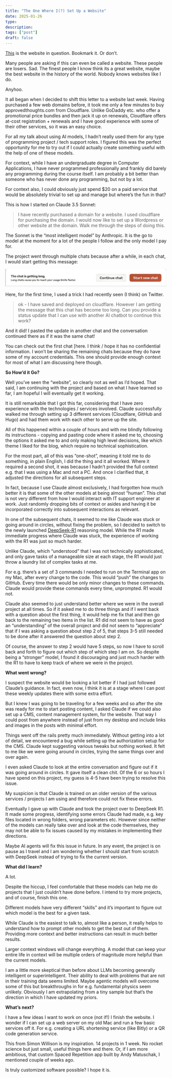```yaml
---
title: "The One Where I(?) Set Up a Website"
date: 2025-01-26
type: 
description: 
tags: ["post"]
draft: false
---
```


[This](https://approvedthoughts.com/) is the website in question. Bookmark it. Or don’t.

Many people are asking if this can even be called a website. These people are losers. Sad. The finest people I know think its a great website, maybe the best website in the history of the world. Nobody knows websites like I do.

Anyhoo.

It all began when I decided to shift this letter to a website last week. Having purchased a few web domains before, it took me only a few minutes to buy approvedthoughts.com from Cloudflare. Unlike GoDaddy etc. who offer a promotional price bundles and then jack it up on renewals, Cloudflare offers at-cost registration + renewals and I have good experience with some of their other services, so it was an easy choice.

For all my talk about using AI models, I hadn’t really used them for any type of programming project / tech support roles. I figured this was the perfect opportunity for me to try out if I could actually create something useful with the help of one of these models.

For context, while I have an undergraduate degree in Computer Applications, I have never programmed professionally and frankly did barely any programming during the course itself. I am probably a bit better than someone who has never done any programming, but not by a lot.

For context also, I could obviously just spend $20 on a paid service that would be absolutely trivial to set up and manage but where’s the fun in that?

This is how I started on Claude 3.5 Sonnet:

> I have recently purchased a domain for a website. I used cloudflare for purchasing the domain. I would now like to set up a Wordpress or other website at the domain. Walk me through the steps of doing this.

The Sonnet is the “most intelligent model” by Anthropic. It is the go to model at the moment for a lot of the people I follow and the only model I pay for.

The project went through multiple chats because after a while, in each chat, I would start getting this message:

![This chat is getting long.](/assets/images/2025/Jan/image.png)

Here, for the first time, I used a trick I had recently seen (I think) on Twitter.

> ok - I have saved and deployed on cloudflare. However I am getting the message that this chat has become too long. Can you provide a status update that I can use with another AI chatbot to continue this work?

And it did! I pasted the update in another chat and the conversation continued there as if it was the same chat!

You can check out the first chat [here[](https://claude.ai/chat/1fd15f60-b8cb-49b1-835f-7c339e83aefb). I think / hope it has no confidential information. I won’t be sharing the remaining chats because they do have some of my account credentials. This one should provide enough context for most of what I am discussing here though.

**So How’d it Go?**

Well you’ve seen the “website”, so clearly not as well as I’d hoped. That said, I am continuing with the project and based on what I have learned so far, I am hopeful I will eventually get it working.

It is still remarkable that I got this far, considering that I have zero experience with the technologies / services involved. Claude successfully walked me through setting up 3 different services (Cloudflare, GitHub and Hugo) and had them work with each other to serve up the site.

All of this happened within a couple of hours and with me blindly following its instructions - copying and pasting code where it asked me to, choosing the options it asked me to and only making high level decisions, like which theme I liked for the blog, which require no technical sophistication.

For the most part, all of this was “one-shot”, meaning it told me to do something, in plain English, I did the thing and it all worked. Where it required a second shot, it was because I hadn’t provided the full context e.g. that I was using a Mac and not a PC. And once I clarified that, it adjusted the directions for all subsequent steps.

In fact, because I use Claude almost exclusively, I had forgotten how much better it is that some of the other models at being almost “human”. This chat is not very different from how I would interact with IT support engineer at work. Just randomly dropping bits of context or asides and having it be incorporated correctly into subsequent interactions as relevant.

In one of the subsequent chats, it seemed to me like Claude was stuck or going around in circles, without fixing the problem, so I decided to switch to the newly launched [DeepSeek-R1](https://chat.deepseek.com/) reasoning model. While the R1 made immediate progress where Claude was stuck, the experience of working with the R1 was just so much harder.

Unlike Claude, which “understood” that I was not technically sophisticated, and only gave tasks of a manageable size at each stage, the R1 would just throw a laundry list of complex tasks at me.

For e.g. there’s a set of 3 commands I needed to run on the Terminal app on my Mac, after every change to the code. This would “push” the changes to GitHub. Every time there would be only minor changes to these commands. Claude would provide these commands every time, unprompted. R1 would not.

Claude also seemed to just understand better where we were in the overall project at all times. So if it asked me to do three things and if I went back with a question about the first thing, it would help me fix that and then go back to the remaining two items in the list. R1 did not seem to have as good an “understanding” of the overall project and did not seem to “appreciate” that if I was asking a question about step 2 of 5, that steps 3-5 still needed to be done after it answered the question about step 2.

Of course, the answer to step 2 would have 5 steps, so now I have to scroll back and forth to figure out which step of which step I am on. So despite being a “stronger” model, I found it discouraging and just much harder with the R1 to have to keep track of where we were in the project.

**What went wrong?**

I suspect the website would be looking a lot better if I had just followed Claude’s guidance. In fact, even now, I think it is at a stage where I can post these weekly updates there with some extra effort.

But I knew I was going to be traveling for a few weeks and so after the site was ready for me to start posting content, I asked Claude if we could also set up a CMS, content management system, for the website. That way I could post from anywhere instead of just from my desktop and include links and images in the posts with minimal effort.

Things went off the rails pretty much immediately. Without getting into a lot of detail, we encountered a bug while setting up the authorization setup for the CMS. Claude kept suggesting various tweaks but nothing worked. It felt to me like we were going around in circles, trying the same things over and over again.

I even asked Claude to look at the entire conversation and figure out if it was going around in circles. It gave itself a clean chit. Of the 6 or so hours I have spend on this project, my guess is 4-5 have been trying to resolve this issue.

My suspicion is that Claude is trained on an older version of the various services / projects I am using and therefore could not fix these errors.

Eventually I gave up with Claude and took the project over to DeepSeek R1. It made some progress, identifying some errors Claude had made, e.g. key files located in wrong folders, wrong parameters etc. However since neither of the models can really take over and look at the code themselves, they may not be able to fix issues caused by my mistakes in implementing their directions.

Maybe AI agents will fix this issue in future. In any event, the project is on pause as I travel and I am wondering whether I should start from scratch with DeepSeek instead of trying to fix the current version.

**What did I learn?**

A lot.

Despite the hiccup, I feel comfortable that these models can help me do projects that I just couldn’t have done before. I intend to try more projects, and of course, finish this one.

Different models have very different “skills” and it’s important to figure out which model is the best for a given task.

While Claude is the easiest to talk to, almost like a person, it really helps to understand how to prompt other models to get the best out of them. Providing more context and better instructions can result in much better results.

Larger context windows will change everything. A model that can keep your entire life in context will be multiple orders of magnitude more helpful than the current models.

I am a little more skeptical than before about LLMs becoming generally intelligent or superintelligent. Their ability to deal with problems that are not in their training data seems limited. Maybe agentic models will overcome some of this but breakthroughs in for e.g. fundamental physics seem unlikely. Obviously I am extrapolating from a tiny sample but that’s the direction in which I have updated my priors.

**What’s next?**

I have a few ideas I want to work on once (not if!) I finish the website. I wonder if I can set up a web server on my old Mac and run a few basic services off it. For e.g. creating a URL shortening service (like Bitly) or a QR code generation service.

This from Simon Willison is my inspiration. 14 projects in 1 week. No rocket science but just small, useful things here and there. Or, if I am more ambitious, that custom Spaced Repetition app built by Andy Matuschak, I mentioned couple of weeks ago.

Is truly customized software possible? I hope it is.